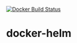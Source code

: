 [![Docker Build Status](https://img.shields.io/docker/build/cdemi/helm.svg)](https://hub.docker.com/r/cdemi/helm/)

# docker-helm